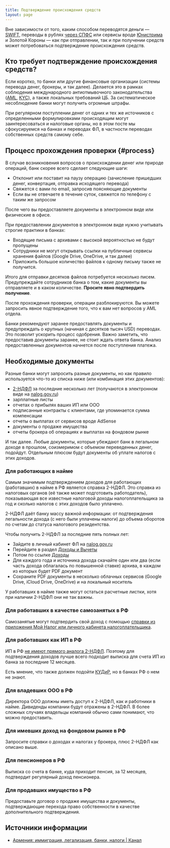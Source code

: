 ```yaml
---
title: Подтверждение происхождения средств
layout: page
---
```


Вне зависимости от того, каким способом переводятся деньги — [SWIFT](bank-transfer-ru-am.md#swift), переводы в рублях [через СПФС](bank-transfer-ru-am.md#spfs) или сервисы вроде [Юнистрима](unistream.md) и Золотой Короны — как при отправлении, так и при получении средств может потребоваться подтверждение происхождения средств.

## Кто требует подтверждение происхождения средств?

Если коротко, то банки или другие финансовые организации (системы перевода денег, брокеры, и так далее). Делается это в рамках соблюдения международного антиотмывочного законодательства ([AML](https://www.investopedia.com/terms/a/aml.asp), [KYC](https://en.wikipedia.org/wiki/Know_your_customer)), а также локальных требований ЦБ. За систематическое несоблюдение банки могут получить огромные штрафы.

При регулярном поступлении денег от одних и тех же источников с определенными формулировками происходящим могут заинтересоваться и налоговые органы, но в этом посте мы сфокусируемся на банках и переводах ФЛ, в частности переводах собственных средств самому себе.

## Процесс прохождения проверки {#process}

В случае возникновения вопросов о происхождении денег или природе операций, банк скорее всего сделает следующие шаги:

- Отклонит или поставит на паузу операцию (зачисление пришедших денег, конвертация, отправка исходящего перевода)
- Свяжется с вами по email, запросив поясняющие документы
- Если вы не отвечаете в течение суток, свяжется по телефону с таким же запросом

После чего вы предоставляете документы в электронном виде или физические в офисе.

При предоставлении документов в электронном виде нужно учитывать строгие практики в банках:

- Входящие письма с архивами с высокой вероятностью не будут пропущены
- Сотрудники не могут открывать ссылки на публичные сервисы хранения файлов (Google Drive, OneDrive, и так далее)
- Приложить большое количество файлов к одному письму также не получится.

Итого для отправки десятков файлов потребуется несколько писем. Предупреждайте сотрудников банка о том, какие
документы вы отправляете и в каком количестве. **Просите явно подтвердить получение**.

После прохождения проверки, операции разблокируются. Вы можете запросить явное подтверждение того, что к вам нет вопросов у AML отдела.

Банки рекомендуют заранее предоставлять документы и предупреждать о крупных (начиная с десятков тысяч USD) переводах. Это позволит ускорить процесс одобрения. Важно заметить, что предоставив документы заранее, не стоит ждать ответа банка. Анализ предоставленных документов начнется после поступления платежа.

## Необходимые документы

Разные банки могут запросить разные документы, но как правило используется что-то из списка ниже (или комбинация этих документов):

- [2-НДФЛ](https://www.banki.ru/wikibank/forma_2-ndfl/) за последние несколько лет (получаются в электронном виде на [nalog.gov.ru](https://nalog.gov.ru/))
- зарплатные листы
- отчетах о прибылях ваших ИП или ООО
- подписанные контракты с клиентами, где упоминается сумма компенсации
- отчеты о выплатах от сервисов вроде AdSense
- документы о продаже имущества
- отчеты брокера об операциях и выплатах на фондовом рынке

И так далее. Любые документы, которые убеждают банк в легальном доходе в прошлом, соизмеримом с объемом переведенных денег, подойдут. Отдельным плюсом будут документы об уплате налогов с этих доходов.

### Для работающих в найме

Самым значимым подтверждением доходов для работающих (работавших) в найме в РФ является справка 2-НДФЛ. Это справка из налоговых органов (её также может подготовить работодатель), показывающая все известные налоговой доходы налогоплательщика за год и сколько налогов с этих доходов было уплачено.

2-НДФЛ даёт банку массу важной информации: от подтверждения легальности дохода (с него были уплачены налоги) до объема оборотов по счетам до статуса налогового резидентства.

Чтобы получить 2-НДФЛ за последние пять полных лет:

- Зайдите в личный кабинет ФЛ на [nalog.gov.ru](https://nalog.gov.ru/)
- Перейдите в раздел [Доходы и Вычеты](https://lkfl2.nalog.ru/lkfl/incomesAndTaxDeductions)
- Потом по ссылке [Доходы](https://lkfl2.nalog.ru/lkfl/incomesAndTaxDeductions/userIncomes)
- Для каждого года и источника дохода скачайте один или два (если часть дохода облагалась по повышенной ставке) архива, в каждом из которых будет PDF документ
- Сохраните PDF документы в несколько облачных сервисов (Google Drive, iCloud Drive, OneDrive) и на локальный носитель

У работавших в найме также могут остаться расчетные листки, хотя при наличии 2-НДФЛ они не так важны.

### Для работавших в качестве самозанятых в РФ

Самозанятые могут подтвердить свой доход с помощью [справки из приложения Мой Налог или личного кабинета налогоплательщика](https://www.gosuslugi.ru/help/faq/finance/4685).

### Для работавших как ИП в РФ

ИП в РФ [не имеют прямого аналога 2-НДФЛ](https://e-kontur.ru/enquiry/1770/spravka-o-dohodah-ip-samomu-sebe). Поэтому для подтверждения доходов лучше всего подходит выписка для счета ИП из банка за последние 12 месяцев.

Есть мнение, что также должен подойти [КУДиР](https://www.b-kontur.ru/enquiry/694-kudir-na-usn-6), но в банках РФ о нем не знают.

### Для владевших ООО в РФ

Директора ООО должны иметь доступ к 2-НДФЛ, как и работники в найме. Дивиденды компании будут отражены в 2-НДФЛ. В более сложных случаях владельцы компаний обычно сами понимают, что можно предоставить.

### Для имевших доход на фондовом рынке в РФ

Запросите справки о доходах и налогах у брокера, плюс 2-НДФЛ как описано выше.

### Для пенсионеров в РФ

Выписка со счета в банке, куда приходит пенсия, за 12 месяцев, подтвердит регулярный доход пенсионера.

### Для продавших имущество в РФ

Предоставьте договор о продаже имущества и документы, подтверждающие перехода право собственности в качестве дополнительного подтверждения.

## Источники информации

- [Армения: иммиграция, легализация, банки, налоги \| Канал](https://t.me/am_banking_and_residency)

